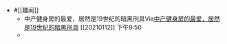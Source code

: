 - #[[趣闻]]
    - 中产健身房的最爱，居然是19世纪的暗黑刑具Via[中产健身房的最爱，居然是19世纪的暗黑刑具](https://mp.weixin.qq.com/s?__biz=MjM5NzUzODI1Mg==&mid=2652644878&idx=1&sn=be0e247954c028f3b5b89be66557e19a&chksm=bd30f6ad8a477fbb668fe23a306faeda569ef56a55218984e2ee4a0e7845cac4a4502d8614ad) [[20210112]] 下午9:50
    - 
